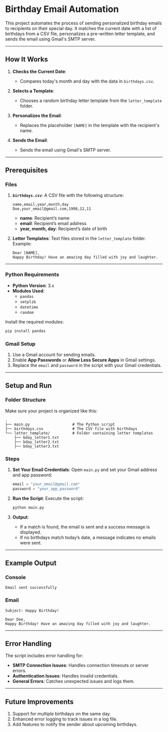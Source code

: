 # Birthday Email Automation

This project automates the process of sending personalized birthday emails to recipients on their special day. It matches the current date with a list of birthdays from a CSV file, personalizes a pre-written letter template, and sends the email using Gmail's SMTP server.

---

## How It Works

1. **Checks the Current Date**:
   - Compares today's month and day with the data in `birthdays.csv`.
   
2. **Selects a Template**:
   - Chooses a random birthday letter template from the `letter_template` folder.

3. **Personalizes the Email**:
   - Replaces the placeholder `[NAME]` in the template with the recipient's name.

4. **Sends the Email**:
   - Sends the email using Gmail's SMTP server.

---

## Prerequisites

### Files

1. **`birthdays.csv`**: A CSV file with the following structure:
   ```
   name,email,year,month,day
   Doe,your_email@gmail.com,1998,12,11
   ```

   - **name**: Recipient’s name
   - **email**: Recipient’s email address
   - **year, month, day**: Recipient’s date of birth

2. **Letter Templates**: Text files stored in the `letter_template` folder. Example:
   ```
   Dear [NAME],
   Happy Birthday! Have an amazing day filled with joy and laughter.
   ```

---

### Python Requirements

- **Python Version**: 3.x
- **Modules Used**:
  - `pandas`
  - `smtplib`
  - `datetime`
  - `random`

Install the required modules:
```bash
pip install pandas
```

### Gmail Setup

1. Use a Gmail account for sending emails.
2. Enable **App Passwords** or **Allow Less Secure Apps** in Gmail settings.
3. Replace the `email` and `password` in the script with your Gmail credentials.

---

## Setup and Run

### Folder Structure
Make sure your project is organized like this:
```
.
├── main.py                   # The Python script
├── birthdays.csv             # The CSV file with birthdays
└── letter_template/          # Folder containing letter templates
    ├── bday_letter1.txt
    ├── bday_letter2.txt
    ├── bday_letter3.txt
```

### Steps

1. **Set Your Email Credentials**:
   Open `main.py` and set your Gmail address and app password:
   ```python
   email = "your_email@gmail.com"
   password = "your_app_password"
   ```

2. **Run the Script**:
   Execute the script:
   ```bash
   python main.py
   ```

3. **Output**:
   - If a match is found, the email is sent and a success message is displayed.
   - If no birthdays match today’s date, a message indicates no emails were sent.

---

## Example Output

### Console
```
Email sent successfully
```

### Email
```
Subject: Happy Birthday!

Dear Doe,
Happy Birthday! Have an amazing day filled with joy and laughter.
```

---

## Error Handling

The script includes error handling for:
- **SMTP Connection Issues**: Handles connection timeouts or server errors.
- **Authentication Issues**: Handles invalid credentials.
- **General Errors**: Catches unexpected issues and logs them.

---

## Future Improvements

1. Support for multiple birthdays on the same day.
2. Enhanced error logging to track issues in a log file.
3. Add features to notify the sender about upcoming birthdays.
